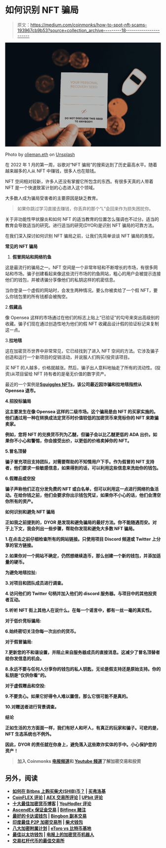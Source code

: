 # 如何识别 NFT 骗局

> 原文：<https://medium.com/coinmonks/how-to-spot-nft-scams-193967cb9b53?source=collection_archive---------18----------------------->

![](img/ca3193893461b92eb56448fa5b78e4b1.png)

Photo by [olieman.eth](https://unsplash.com/@moneyphotos?utm_source=medium&utm_medium=referral) on [Unsplash](https://unsplash.com?utm_source=medium&utm_medium=referral)

在 2022 年 1 月的第一周，谷歌对“NFT 骗局”的搜索达到了历史最高水平。随着越来越多的人从 NFT 中赚钱，很多人也在赔钱。

NFT 空间相对较新，许多人还没有掌握它所包含的东西。有很多天真的人带着 NFT 是一个快速致富计划的心态进入这个领域。

大多数人成为骗局受害者的主要原因是缺乏教育。

> 如果你跳过学习直接去赚钱，你丢弃的那个“L”会回来作为损失困扰你。

关于非功能性甲状腺炎和如何 NFT 的适当教育的位置怎么强调也不过分。适当的教育会导致适当的研究。进行适当的研究(DYOR)是识别 NFT 骗局的可靠方法。

在我们深入探讨如何识别 NFT 骗局之前，让我们先简单谈谈 NFT 骗局的类型。

**常见的 NFT 骗局**

1.  **假冒网站和网络钓鱼**

这是最流行的骗局之一。NFT 空间是一个非常年轻和不断增长的市场，有很多网站和市场。骗子创建看起来像这些流行市场的钓鱼网站，粗心的用户会被提示连接他们的钱包，并被诱骗分享像他们的私钥这样的机密信息。

当你登录一个虚假的网站时，会发生两种情况。要么你被卖给了一个假 NFT，要么你钱包里的所有钱都会被掏空。

2.**假藏品**

像 Opensea 这样的市场通过在他们的标志上贴上“已验证”的勾号来突出高级别的收藏。骗子们现在通过创造性地为他们的假 NFT 收藏品设计假的验证标记来复制这一点。

3.**拉地毯**

这在加密货币世界中非常常见，它已经找到了进入 NFT 空间的方法。它涉及骗子创造和运行一个新项目的促销活动，并说服人们购买/投资该项目。

买 NFT 的人越多，价格就越涨。然后，骗子出人意料地抽走了所有的流动性。(投资)从项目留给 NFT 持有者的是毫无价值的数字资产。

最近的一个案例是[**Squiggles NFTs**](https://twitter.com/squiggles?s=21)**，该公司最近因诈骗和拉地毯指控从 Opensea 退市。**

**4.**招投标骗局****

**这主要发生在像 Opensea 这样的二级市场。这个骗局是由 NFT 的买家实施的。他们通过用一种在转换成法定货币时价值较低的加密货币来竞标你的 NFT 来欺骗卖家。**

**例如，您将 NFT 的兑换货币列为乙醚，但骗子会以比乙醚更低的 ADA 出价。如果你不小心和警惕，你会接受出价，以更低的价格卖掉你的 NFT。**

**5.**冒名顶替****

**骗子冒充项目支持团队，对需要帮助的不知情用户下手。作为假冒的 NFT 支持者，他们要求一些敏感信息，如果得到的话，可以利用这些信息来洗劫你的钱包。**

**6.**假赠品或空投****

**骗子声称他们正在分发免费的 NFT 或白名单，但可以利用这一点进行网络钓鱼活动。在给你钱之前，他们会要求你出示钱包凭证，如果你不小心的话，他们会清空你所有的资产。**

****如何识别和避免 NFT 骗局****

**正如我之前提到的，DYOR 是发现和避免骗局的最好方法。你不能随遇而安。对于上下文，我会列出一些步骤，帮助你发现和避免大多数 NFT 骗局。**

**1.在点击之前仔细检查所有的网站链接。只使用项目 Discord 频道或 Twitter 上分享的官方链接。**

**2.如果你对一个网站不确定，仍然想继续造币，那么创建一个新的钱包，并添加适量的硬币。**

**为避免地毯拉扯:**

**3.对项目和团队成员进行调查。**

**4.访问他们的 Twitter 句柄并加入他们的 discord 服务器。与项目中的其他投资者互动。**

**5.听听 NFT 街上其他人在说什么。在每一个谣言中，都有一丝一毫的真实性。**

**对于低价竞标骗局:**

**6.始终密切关注你每一次出价的货币。**

**对于假冒骗局:**

**7.更新您的不和谐设置，并阻止来自服务器成员的直接消息。这减少了冒名顶替者给你发信息的机会。**

**8.永远不要与任何人分享你的钱包的私人钥匙，无论是假支持还是原始支持。你的私钥是“仅供你看”的。**

**对于虚假赠品和空投:**

**9.不要贪心。如果它好得令人难以置信，那么它很可能不是真的。**

**10.对赠送者进行背景调查。**

**结论**

**正如生活的方方面面一样，我们有好人和坏人，有真正的玩家和骗子。可悲的是，NFT 生态系统也不例外。**

**因此，DYOR 的责任就在你身上，避免落入这些欺诈实体的手中。小心保护您的资产！**

> **加入 Coinmonks [电报频道](https://t.me/coincodecap)和 [Youtube 频道](https://www.youtube.com/c/coinmonks/videos)了解加密交易和投资**

## **另外，阅读**

*   **[如何在 Bitbns 上购买柴犬(SHIB)币？](https://coincodecap.com/buy-shiba-bitbns) | [买弗洛基](https://coincodecap.com/buy-floki-inu-token)**
*   **[CoinFLEX 评论](https://coincodecap.com/coinflex-review) | [AEX 交易所评论](https://coincodecap.com/aex-exchange-review) | [UPbit 评论](https://coincodecap.com/upbit-review)**
*   **[十大最佳加密货币博客](https://coincodecap.com/best-cryptocurrency-blogs) | [YouHodler 评论](https://coincodecap.com/youhodler-review)**
*   **[AscendEx 保证金交易](https://coincodecap.com/ascendex-margin-trading) | [Bitfinex 赌注](https://coincodecap.com/bitfinex-staking)**
*   **[最好的卡达诺钱包](https://coincodecap.com/best-cardano-wallets) | [Bingbon 副本交易](https://coincodecap.com/bingbon-copy-trading)**
*   **[印度最佳 P2P 加密交易所](https://coincodecap.com/p2p-crypto-exchanges-in-india) | [柴犬钱包](https://coincodecap.com/baby-shiba-inu-wallets)**
*   **[八大加密附属计划](https://coincodecap.com/crypto-affiliate-programs) | [eToro vs 比特币基地](https://coincodecap.com/etoro-vs-coinbase)**
*   **[最佳以太坊钱包](https://coincodecap.com/best-ethereum-wallets) | [电报上的加密货币机器人](https://coincodecap.com/telegram-crypto-bots)**
*   **[交易杠杆代币的最佳交易所](https://coincodecap.com/leveraged-token-exchanges)**